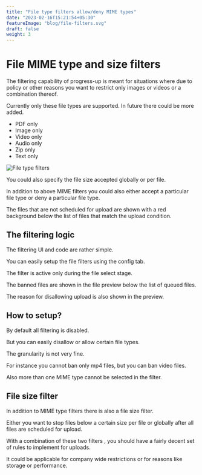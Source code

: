 ```yaml
---
title: "File type filters allow/deny MIME types"
date: "2023-02-16T15:21:54+05:30"
featureImage: "blog/file-filters.svg"
draft: false
weight: 3
---
```


# File MIME type and size filters

The filtering capability of progress-up is meant for situations where
due to policy or other reasons you want to restrict only images or
videos or a combination thereof.

Currently only these file types are supported. In future there could be
more added.

- PDF only
- Image only
- Video only
- Audio only
- Zip only
- Text only

![File type filters](/blog/filters.png)

You could also specify the file size accepted globally or per file.

In addition to above MIME filters you could also either accept a
particular file type or deny a particular file type.

The files that are not scheduled for upload are shown with a red
background below the list of files that match the upload condition.
	          

## The filtering logic

The filtering UI and code are rather simple.

You can easily setup the file filters using the config tab.

The filter is active only during the file select stage.

The banned files are shown in the file preview below the list of queued
files.

The reason for disallowing upload is also shown in the preview.

## How to setup?

By default all filtering is disabled.

But you can easily disallow or allow certain file types.

The granularity is not very fine.

For instance you cannot ban only mp4 files, but you can ban video files.

Also more than one MIME type cannot be selected in the filter.

## File size filter

In addition to MIME type filters there is also a file size filter.

Either you want to stop files below a certain size per file or globally
after all files are scheduled for upload.

With a combination of these two filters , you should have a fairly
decent set of rules to implement for uploads.

It could be applicable for company wide restrictions or for reasons like
storage or performance.

